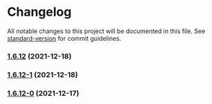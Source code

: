 # Changelog

All notable changes to this project will be documented in this file. See [standard-version](https://github.com/conventional-changelog/standard-version) for commit guidelines.

### [1.6.12](https://github.com/koatty/koatty_container/compare/v1.6.12-1...v1.6.12) (2021-12-18)

### [1.6.12-1](https://github.com/koatty/koatty_container/compare/v1.6.12-0...v1.6.12-1) (2021-12-18)

### [1.6.12-0](https://github.com/koatty/koatty_container/compare/v1.6.10...v1.6.12-0) (2021-12-17)
